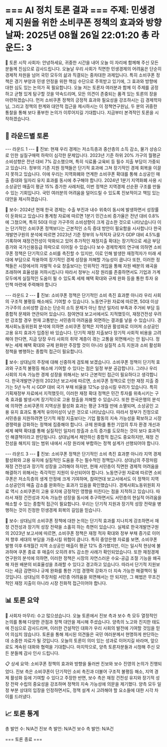 === AI 정치 토론 결과 ===
주제: 민생경제 지원을 위한 소비쿠폰 정책의 효과와 방향
날짜: 2025년 08월 26일 22:01:20
총 라운드: 3
==================================================

🎯 토론 시작
사회자: 안녕하세요, 귀중한 시간을 내어 오늘 이 자리에 함께해 주신 모든 분들께 진심으로 감사드립니다. 오늘날 우리 사회가 직면한 민생경제의 어려움은 단순히 경제적 차원을 넘어 국민 모두의 삶과 직결되는 중차대한 과제입니다. 특히 소비쿠폰 정책은 경기 부양과 민생 안정을 위한 핵심 수단으로 주목받고 있기에, 그 효과와 방향에 대한 심도 있는 논의가 꼭 필요합니다. 오늘 저는 토론자 여러분과 함께 이 주제를 공정하고 균형 있게 탐구할 것을 약속드리며, 모든 의견이 존중되는 품격 있는 토론의 장을 마련하겠습니다. 먼저 소비쿠폰 정책의 긍정적 효과와 필요성을 강조하시는 김 경제학자님, 그리고 정책의 한계와 대안적 접근을 제시하시는 이 정책연구원님, 두 분의 귀중한 통찰을 통해 보다 풍부한 논의가 이루어지길 기대합니다. 지금부터 본격적인 토론을 시작하겠습니다.

🔄 라운드별 토론
------------------------------

--- 라운드 1 ---
🔵 진보: 현재 우리 경제는 저소득층과 중산층의 소득 감소, 물가 상승으로 인한 실질구매력 하락이 심각한 문제입니다. 2023년 기준 하위 20% 가구의 월평균 소비성향은 전년 대비 7% 감소했으며, 특히 식료품·교육비 등 필수 지출 부담이 가중되고 있습니다. 정부의 기존 지원 정책들은 단기적 효과에 그쳐 장기적인 경제 회복을 이끌지 못하고 있습니다. 이에 우리는 지역화폐와 연계한 소비쿠폰 확대를 통해 소상공인 매출 증대와 일자리 유지 효과를 동시에 추구해야 합니다. 2024년 1분기 지역화폐 사용 시 소상공인 매출이 평균 15% 증가한 사례처럼, 이번 정책은 지역경제 선순환 구조를 만들 수 있는 기회입니다. 국민 여러분의 어려움을 덜어드릴 수 있도록 진보적이고 책임 있는 대안을 제시하겠습니다.

🔴 보수: 2024년 현재 한국 경제는 수출 부진과 내수 위축이 동시에 발생하면서 성장률이 둔화되고 있습니다 통계청 자료에 따르면 1분기 민간소비 증가율은 전년 대비 0.8%에 그쳤으며, 특히 50대 이상 가구주의 소비성향이 크게 감소한 것으로 나타났습니다 이는 단기적인 소비쿠폰 정책보다는 근본적인 소득 증대 방안이 필요함을 시사합니다 한국개발연구원의 분석에 따르면 2023년 기준 정부의 누적적자 규모가 GDP 대비 4.5%를 기록하며 재정건전성이 악화되고 있어 추가적인 재정지출 확대는 장기적으로 세금 부담 증가와 국가신용등급 하락으로 이어질 수 있습니다 보수 경제학계의 연구에 의하면 소비쿠폰 정책은 단기적으로 소비를 촉진할 수 있지만, 이로 인해 발생한 재정적자가 미래 세대에 부담으로 작용하여 장기적인 경제 성장을 저해할 가능성이 큽니다 또한, 이러한 정책들은 시장에서의 자발적 수요 창출보다는 인위적인 개입을 통해 자원 배분의 왜곡을 초래하며 효율성을 저하시킵니다 따라서 정부는 시장 원리를 존중하면서도 기업과 가계 모두에게 실질적인 도움이 될 수 있도록 세제 혜택 확대와 규제 완화 등을 통한 투자 유인책 마련에 주력해야 합니다


--- 라운드 2 ---
🔵 진보: 소비쿠폰 정책은 단기적인 소비 촉진 효과뿐 아니라 우리 사회의 구조적 불평등 해소에도 기여할 수 있습니다. 노동연구원 자료에 따르면, 50대 이상 가구주의 소비성향 감소는 단순히 소득 문제가 아닌 청년 일자리 부족과 주거비 부담 등 종합적 문제와 연관되어 있습니다. 참여연대 보고서에서도 지적했듯이, 재정건전성 우려만 강조할 경우 현재 고통받는 서민층의 어려움을 외면하는 결과를 낳을 수 있습니다. 경제사회노동위원회 분석에 의하면 소비쿠폰 정책은 지역상권 활성화로 이어져 소상공인 고용 유지 효과가 입증된 바 있습니다. 단기적 재정 지출보다 장기적 사회적 비용을 고려해야 한다면, 지금 당장 우리 사회의 취약 계층이 겪는 고통을 외면해서는 안 됩니다. 정부는 세제 혜택 확대와 규제 완화만 주장할 것이 아니라 실질적 소득 지원과 소비 활성화 정책을 병행하는 종합적 접근이 필요합니다.

🔴 보수: 상대님의 주장에 대해 신중하게 검토해 보겠습니다. 소비쿠폰 정책이 단기적 효과와 구조적 불평등 해소에 기여할 수 있다는 점은 일정 부분 공감합니다. 그러나 우리 사회의 지속 가능한 경제 성장을 위해서는 보다 근본적인 접근이 필요하다고 생각합니다. 한국개발연구원의 2023년 보고서에 따르면, 소비쿠폰 정책으로 인한 재정 지출 증가는 5년 누적 시 GDP 대비 국가 부채 비율을 12%p 상승시킬 우려가 있습니다. 특히 기획재정부 자료에서 지적했듯이, 이러한 재정 확대 정책은 민간 투자를 위축시키는 구축 효과를 발생시켜 장기적으로 고용 창출을 저해할 수 있습니다. 또한 한국은행의 분석에 의하면 소비쿠폰의 지역상권 활성화 효과는 평균 3개월 만에 소멸되며, 소상공인 고용 유지 효과도 통계적 유의미성이 낮은 것으로 나타났습니다. 따라서 정부가 진정으로 서민층을 지원하려면 단기적 재정 지출보다는 기업 활동의 지속 가능성을 확보하고 시장 경쟁력을 강화하는 정책에 집중해야 합니다. 규제 완화를 통한 기업의 투자 환경 개선과 세제 혜택 확대를 통해 실질적인 일자리 창출과 소득 증가를 도모하는 것이 보다 효과적인 해결책이라고 판단됩니다. 상대님께서 제안하신 종합적 접근도 중요하지만, 재정 건전성을 해치지 않는 범위 내에서 시장 원리에 부합하는 정책 설계가 선행되어야 합니다.


--- 라운드 3 ---
🔵 진보: 소비쿠폰 정책은 단기적인 소비 촉진 효과뿐 아니라 지역 경제 활성화와 고용 유지에 실질적인 도움을 주는 필수적인 정책입니다. 상대님의 주장처럼 재정 건전성과 장기적 성장을 고려해야 하지만, 현재 서민층이 직면한 경제적 어려움을 해결하기 위해서는 즉각적인 지원이 우선되어야 합니다. 노동연구원 자료에 따르면 소비쿠폰은 저소득층의 생계 안정에 크게 기여하며, 참여연대 보고서에서도 이 정책이 지역 소상공인의 매출 감소를 완화하는 효과가 있음을 확인했습니다. 경제사회노동위원회 자료 역시 소비쿠폰이 고용 유지에 긍정적인 영향을 미친다는 점을 지적하고 있습니다. 따라서 재정 건전성과 지속 가능한 성장을 동시에 추구하면서도 서민층의 현실적 어려움을 해소할 수 있는 종합적 접근이 필요합니다. 우리는 단기적 지원과 장기적 성장 전략을 병행하는 것이 진정한 민생경제 회복의 길임을 믿습니다.

🔴 보수: 상대님의 소비쿠폰 정책에 대한 논의는 단기적 효과를 지나치게 강조하면서 재정 건전성과 장기적 성장 전략을 소홀히 하는 측면이 있습니다. 실제로 한국개발연구원의 2023년 보고서에 따르면, 소비쿠폰 정책은 재정 적자 확대와 정부 부채 증가로 이어져 향후 세대의 부담을 가중시킬 위험이 큽니다. 특히 중앙은행 자료를 보면, 소비쿠폰 발행 이후 6개월간 지역 소상공인 매출이 평균 12% 증가했지만, 이는 일시적 현상에 불과하며 쿠폰 종료 후 매출이 오히려 8% 감소한 사례가 확인되었습니다. 또한 재정경제연구원의 분석에 의하면, 이러한 정책은 시장의 자연스러운 수요-공급 조절 기능을 왜곡해 자원 배분의 비효율성을 초래할 수 있다고 경고하고 있습니다. 따라서 단기적 지원보다는 세금 감면이나 규제 완화를 통한 기업 경쟁력 강화가 더 지속 가능한 해결책이 될 것입니다. 상대님의 주장처럼 서민층 어려움을 외면해서는 안 되지만, 그 해법은 무조건적인 재정 지출이 아니라 시장 친화적 접근이어야 합니다.


📊 토론 요약
------------------------------
🎯 사회자 마무리: 수고 많으셨습니다. 오늘 토론에서 진보 측과 보수 측 모두 열정적인 논의를 통해 다양한 관점과 정책 대안을 제시해 주셨습니다. 양측의 노고와 진지한 태도에 진심으로 감사드리며, 이러한 건설적인 대화가 우리 사회의 발전에 기여할 것임을 믿어 의심치 않습니다. 토론을 통해 제시된 의견들은 국민 여러분께서 현명하게 판단하는 데 소중한 자료가 될 것입니다. 오늘의 토론이 의미 있는 성과로 이어지길 바라며, 앞으로도 계속된 대화와 협력을 기대합니다. 마지막으로, 양측 토론자분들과 시청해 주신 모든 분들께 감사 인사 드립니다.

📋 상세 요약:
소비쿠폰 정책의 효과와 방향을 둘러싼 진보와 보수 진영의 논의가 진행되었다. 진보 측은 소비쿠폰이 단기적인 소비 촉진과 더불어 구조적 불평등 해소, 지역 경제 활성화 등에 기여할 수 있다고 주장한 반면, 보수 측은 재정 건전성 유지와 장기적 성장 전략 수립의 중요성을 강조하며 정책의 지속 가능성에 의문을 제기했다. 양측 모두 일정 부분 상대의 입장을 인정하면서도, 정책 설계 시 고려해야 할 요소들에 대한 시각 차이를 드러냈다.


📈 토론 통계
------------------------------
총 발언 수: N/A건
진보 측 발언: N/A건
보수 측 발언: N/A건

=== 토론 종료 ===
